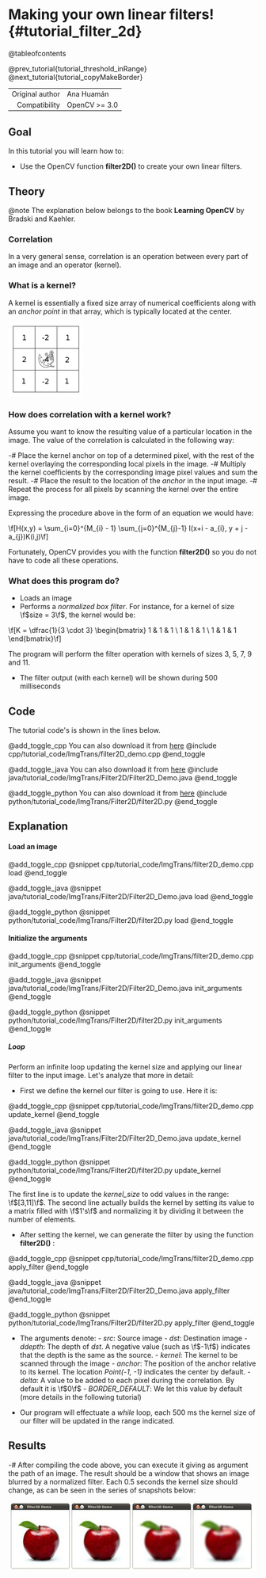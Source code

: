 Making your own linear filters! {#tutorial_filter_2d}
===============================

@tableofcontents

@prev_tutorial{tutorial_threshold_inRange}
@next_tutorial{tutorial_copyMakeBorder}

|    |    |
| -: | :- |
| Original author | Ana Huamán |
| Compatibility | OpenCV >= 3.0 |

Goal
----

In this tutorial you will learn how to:

-   Use the OpenCV function **filter2D()** to create your own linear filters.

Theory
------

@note The explanation below belongs to the book **Learning OpenCV** by Bradski and Kaehler.

### Correlation

In a very general sense, correlation is an operation between every part of an image and an operator
(kernel).

### What is a kernel?

A kernel is essentially a fixed size array of numerical coefficients along with an *anchor point* in
that array, which is typically located at the center.

![](images/filter_2d_tutorial_kernel_theory.png)

### How does correlation with a kernel work?

Assume you want to know the resulting value of a particular location in the image. The value of the
correlation is calculated in the following way:

-#  Place the kernel anchor on top of a determined pixel, with the rest of the kernel overlaying the
    corresponding local pixels in the image.
-#  Multiply the kernel coefficients by the corresponding image pixel values and sum the result.
-#  Place the result to the location of the *anchor* in the input image.
-#  Repeat the process for all pixels by scanning the kernel over the entire image.

Expressing the procedure above in the form of an equation we would have:

\f[H(x,y) = \sum_{i=0}^{M_{i} - 1} \sum_{j=0}^{M_{j}-1} I(x+i - a_{i}, y + j - a_{j})K(i,j)\f]

Fortunately, OpenCV provides you with the function **filter2D()** so you do not have to code all
these operations.

###  What does this program do?
-   Loads an image
-   Performs a *normalized box filter*. For instance, for a kernel of size \f$size = 3\f$, the
    kernel would be:

\f[K = \dfrac{1}{3 \cdot 3} \begin{bmatrix}
1 & 1 & 1  \\
        1 & 1 & 1  \\
        1 & 1 & 1
\end{bmatrix}\f]

The program will perform the filter operation with kernels of sizes 3, 5, 7, 9 and 11.

-   The filter output (with each kernel) will be shown during 500 milliseconds

Code
----

The tutorial code's is shown in the lines below.

@add_toggle_cpp
You can also download it from
[here](https://raw.githubusercontent.com/opencv/opencv/4.x/samples/cpp/tutorial_code/ImgTrans/filter2D_demo.cpp)
@include cpp/tutorial_code/ImgTrans/filter2D_demo.cpp
@end_toggle

@add_toggle_java
You can also download it from
[here](https://raw.githubusercontent.com/opencv/opencv/4.x/samples/java/tutorial_code/ImgTrans/Filter2D/Filter2D_Demo.java)
@include java/tutorial_code/ImgTrans/Filter2D/Filter2D_Demo.java
@end_toggle

@add_toggle_python
You can also download it from
[here](https://raw.githubusercontent.com/opencv/opencv/4.x/samples/python/tutorial_code/ImgTrans/Filter2D/filter2D.py)
@include python/tutorial_code/ImgTrans/Filter2D/filter2D.py
@end_toggle

Explanation
-----------

####  Load an image

@add_toggle_cpp
@snippet cpp/tutorial_code/ImgTrans/filter2D_demo.cpp load
@end_toggle

@add_toggle_java
@snippet java/tutorial_code/ImgTrans/Filter2D/Filter2D_Demo.java load
@end_toggle

@add_toggle_python
@snippet python/tutorial_code/ImgTrans/Filter2D/filter2D.py load
@end_toggle

####  Initialize the arguments

@add_toggle_cpp
@snippet cpp/tutorial_code/ImgTrans/filter2D_demo.cpp init_arguments
@end_toggle

@add_toggle_java
@snippet java/tutorial_code/ImgTrans/Filter2D/Filter2D_Demo.java init_arguments
@end_toggle

@add_toggle_python
@snippet python/tutorial_code/ImgTrans/Filter2D/filter2D.py init_arguments
@end_toggle

##### Loop

Perform an infinite loop updating the kernel size and applying our linear filter to the input
image. Let's analyze that more in detail:

-  First we define the kernel our filter is going to use. Here it is:

@add_toggle_cpp
@snippet cpp/tutorial_code/ImgTrans/filter2D_demo.cpp update_kernel
@end_toggle

@add_toggle_java
@snippet java/tutorial_code/ImgTrans/Filter2D/Filter2D_Demo.java update_kernel
@end_toggle

@add_toggle_python
@snippet python/tutorial_code/ImgTrans/Filter2D/filter2D.py update_kernel
@end_toggle

The first line is to update the *kernel_size* to odd values in the range: \f$[3,11]\f$.
The second line actually builds the kernel by setting its value to a matrix filled with
\f$1's\f$ and normalizing it by dividing it between the number of elements.

-  After setting the kernel, we can generate the filter by using the function **filter2D()** :

@add_toggle_cpp
@snippet cpp/tutorial_code/ImgTrans/filter2D_demo.cpp apply_filter
@end_toggle

@add_toggle_java
@snippet java/tutorial_code/ImgTrans/Filter2D/Filter2D_Demo.java apply_filter
@end_toggle

@add_toggle_python
@snippet python/tutorial_code/ImgTrans/Filter2D/filter2D.py apply_filter
@end_toggle

-  The arguments denote:
       -  *src*: Source image
       -  *dst*: Destination image
       -  *ddepth*: The depth of *dst*. A negative value (such as \f$-1\f$) indicates that the depth is
        the same as the source.
       -  *kernel*: The kernel to be scanned through the image
       -  *anchor*: The position of the anchor relative to its kernel. The location *Point(-1, -1)*
       indicates the center by default.
       -  *delta*: A value to be added to each pixel during the correlation. By default it is \f$0\f$
       -  *BORDER_DEFAULT*: We let this value by default (more details in the following tutorial)

-  Our program will effectuate a *while* loop, each 500 ms the kernel size of our filter will be
    updated in the range indicated.

Results
-------

-#  After compiling the code above, you can execute it giving as argument the path of an image. The
    result should be a window that shows an image blurred by a normalized filter. Each 0.5 seconds
    the kernel size should change, as can be seen in the series of snapshots below:

![](images/filter_2d_tutorial_result.jpg)

